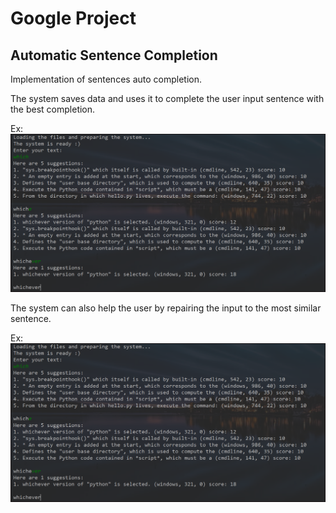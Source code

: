  # Google Project
 ## Automatic Sentence Completion
 
Implementation of sentences auto completion.

The system saves data and uses it to complete the user input sentence with the best completion.

Ex:
![capture](Examples/example1.png)

The system can also help the user by repairing the input to the most similar sentence.

Ex:
![capture](Examples/example1.png)

